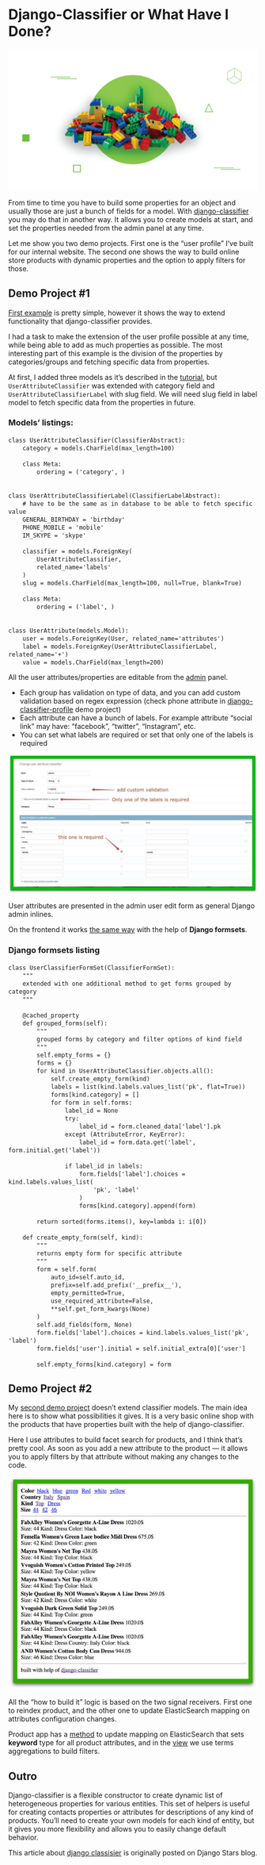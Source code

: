 # Django-Classifier or What Have I Done?

![](images/cover.png)

From time to time you have to build some properties for an object and usually those are just a bunch of fields for a model. With [django-classifier](https://github.com/django-stars/django-classifier) you may do that in another way. It allows you to create models at start, and set the properties needed from the admin panel at any time.

Let me show you two demo projects. First one is the “user profile” I’ve built for our internal website. The second one shows the way to build online store products with dynamic properties and the option to apply filters for those.

## Demo Project #1

[First example](https://github.com/django-stars/django-classifier-profile) is pretty simple, however it shows the way to extend functionality that django-classifier provides.

I had a task to make the extension of the user profile possible at any time, while being able to add as much properties as possible. The most interesting part of this example is the division of the properties by categories/groups and fetching specific data from properties.

At first, I added three models as it’s described in the [tutorial](https://django-classifier.readthedocs.io/en/latest/tutorial.html), but `UserAttributeClassifier` was extended with category field and `UserAttributeClassifierLabel` with slug field. We will need slug field in label model to fetch specific data from the properties in future.

### Models’ listings:

```
class UserAttributeClassifier(ClassifierAbstract):  
    category = models.CharField(max_length=100)

    class Meta:
        ordering = ('category', )


class UserAttributeClassifierLabel(ClassifierLabelAbstract):  
    # have to be the same as in database to be able to fetch specific value
    GENERAL_BIRTHDAY = 'birthday'
    PHONE_MOBILE = 'mobile'
    IM_SKYPE = 'skype'

    classifier = models.ForeignKey(
        UserAttributeClassifier,
        related_name='labels'
    )
    slug = models.CharField(max_length=100, null=True, blank=True)

    class Meta:
        ordering = ('label', )


class UserAttribute(models.Model):  
    user = models.ForeignKey(User, related_name='attributes')
    label = models.ForeignKey(UserAttributeClassifierLabel, related_name='+')
    value = models.CharField(max_length=200)
```

All the user attributes/properties are editable from the [admin](https://github.com/django-stars/django-classifier-profile/blob/master/django_classifier_profile/apps/account/admin.py#L35) panel.

* Each group has validation on type of data, and you can add custom validation based on regex expression (check phone attribute in [django-classifier-profile](https://github.com/django-stars/django-classifier-profile) demo project)
* Each attribute can have a bunch of labels. For example attribute “social link” may have: “facebook”, “twitter”, “Instagram”, etc.
* You can set what labels are required or set that only one of the labels is required

![](images/img-1.jpg)

User attributes are presented in the admin user edit form as general Django admin inlines.

On the frontend it works [the same way](https://github.com/django-stars/django-classifier-profile/blob/master/django_classifier_profile/apps/account/formsets.py#L7) with the help of **Django formsets**.

### Django formsets listing

```
class UserClassifierFormSet(ClassifierFormSet):  
    """
    extended with one additional method to get forms grouped by category
    """

    @cached_property
    def grouped_forms(self):
        """
        grouped forms by category and filter options of kind field
        """
        self.empty_forms = {}
        forms = {}
        for kind in UserAttributeClassifier.objects.all():
            self.create_empty_form(kind)
            labels = list(kind.labels.values_list('pk', flat=True))
            forms[kind.category] = []
            for form in self.forms:
                label_id = None
                try:
                    label_id = form.cleaned_data['label'].pk
                except (AttributeError, KeyError):
                    label_id = form.data.get('label', form.initial.get('label'))

                if label_id in labels:
                    form.fields['label'].choices = kind.labels.values_list(
                        'pk', 'label'
                    )
                    forms[kind.category].append(form)

        return sorted(forms.items(), key=lambda i: i[0])

    def create_empty_form(self, kind):
        """
        returns empty form for specific attribute
        """
        form = self.form(
            auto_id=self.auto_id,
            prefix=self.add_prefix('__prefix__'),
            empty_permitted=True,
            use_required_attribute=False,
            **self.get_form_kwargs(None)
        )
        self.add_fields(form, None)
        form.fields['label'].choices = kind.labels.values_list('pk', 'label')
        form.fields['user'].initial = self.initial_extra[0]['user']

        self.empty_forms[kind.category] = form
```


## Demo Project #2

My [second demo project](https://github.com/django-stars/django-classifier-shop) doesn’t extend classifier models. The main idea here is to show what possibilities it gives. It is a very basic online shop with the products that have properties built with the help of django-classifier.

Here I use attributes to build facet search for products, and I think that’s pretty cool. As soon as you add a new attribute to the product — it allows you to apply filters by that attribute without making any changes to the code.

![](images/img-2.jpg)

All the “how to build it” logic is based on the two signal receivers. First one to reindex product, and the other one to update ElasticSearch mapping on attributes configuration changes.

Product app has a [method](https://github.com/django-stars/django-classifier-shop/blob/master/django_classifier_shop/apps/product/apps.py#L28) to update mapping on ElasticSearch that sets **keyword** type for all product attributes, and in the [view](https://github.com/django-stars/django-classifier-shop/blob/master/django_classifier_shop/apps/product/views.py#L43) we use terms aggregations to build filters.

## Outro

Django-classifier is a flexible constructor to create dynamic list of heterogeneous properties for various entities. This set of helpers is useful for creating contacts properties or attributes for descriptions of any kind of products. You’ll need to create your own models for each kind of entity, but it gives you more flexibility and allows you to easily change default behavior.


This article about [django classisier](https://djangostars.com/blog/django-classifier-or-what-have-i-done/) is originally posted on Django Stars blog.